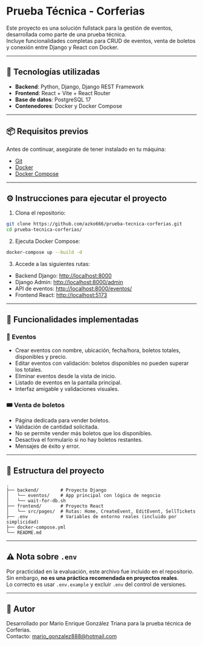 
# Prueba Técnica - Corferias

Este proyecto es una solución fullstack para la gestión de eventos, desarrollada como parte de una prueba técnica.  
Incluye funcionalidades completas para CRUD de eventos, venta de boletos y conexión entre Django y React con Docker.

---

## 🚀 Tecnologías utilizadas

- **Backend**: Python, Django, Django REST Framework
- **Frontend**: React + Vite + React Router
- **Base de datos**: PostgreSQL 17
- **Contenedores**: Docker y Docker Compose

---

## 📦 Requisitos previos

Antes de continuar, asegúrate de tener instalado en tu máquina:

- [Git](https://git-scm.com/)
- [Docker](https://www.docker.com/)
- [Docker Compose](https://docs.docker.com/compose/)

---

## ⚙️ Instrucciones para ejecutar el proyecto

1. Clona el repositorio:

```bash
git clone https://github.com/azko666/prueba-tecnica-corferias.git
cd prueba-tecnica-corferias/
```

2. Ejecuta Docker Compose:

```bash
docker-compose up --build -d
```

3. Accede a las siguientes rutas:

- Backend Django: [http://localhost:8000](http://localhost:8000)
- Django Admin: [http://localhost:8000/admin](http://localhost:8000/admin)
- API de eventos: [http://localhost:8000/eventos/](http://localhost:8000/eventos/)
- Frontend React: [http://localhost:5173](http://localhost:5173)

---

## 🧪 Funcionalidades implementadas

### 🎫 Eventos

- Crear eventos con nombre, ubicación, fecha/hora, boletos totales, disponibles y precio.
- Editar eventos con validación: boletos disponibles no pueden superar los totales.
- Eliminar eventos desde la vista de inicio.
- Listado de eventos en la pantalla principal.
- Interfaz amigable y validaciones visuales.

### 🎟️ Venta de boletos

- Página dedicada para vender boletos.
- Validación de cantidad solicitada.
- No se permite vender más boletos que los disponibles.
- Desactiva el formulario si no hay boletos restantes.
- Mensajes de éxito y error.

---

## 📁 Estructura del proyecto

```
.
├── backend/        # Proyecto Django
│   └── eventos/    # App principal con lógica de negocio
│   └── wait-for-db.sh
├── frontend/       # Proyecto React
│   └── src/pages/  # Rutas: Home, CreateEvent, EditEvent, SellTickets
├── .env            # Variables de entorno reales (incluido por simplicidad)
├── docker-compose.yml
└── README.md
```

---

## ⚠️ Nota sobre `.env`

Por practicidad en la evaluación, este archivo fue incluido en el repositorio.  
Sin embargo, **no es una práctica recomendada en proyectos reales**.  
Lo correcto es usar `.env.example` y excluir `.env` del control de versiones.

---

## 👤 Autor

Desarrollado por Mario Enrique González Triana para la prueba técnica de Corferias.  
Contacto: mario_gonzalez888@hotmail.com